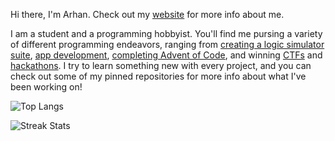 Hi there, I'm Arhan. Check out my [website](https://arhan.sh) for more info about me.

I am a student and a programming hobbyist. You'll find me pursing a variety of different programming endeavors, ranging from [creating a logic simulator suite](https://github.com/ArhanChaudhary/NAND), [app development](https://github.com/ArhanChaudhary/TimeWeb), [completing Advent of Code](https://github.com/ArhanChaudhary/advent-of-code-2023), and winning [CTFs](https://ctftime.org/team/207689) and [hackathons](https://github.com/Leo7Deng/GitMe). I try to learn something new with every project, and you can check out some of my pinned repositories for more info about what I've been working on!

![Top Langs](https://github-readme-stats.vercel.app/api/top-langs/?username=ArhanChaudhary&layout=compact&hide=html,css,mdx)

![Streak Stats](https://github-readme-streak-stats.herokuapp.com/?user=ArhanChaudhary)
